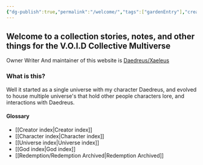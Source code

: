 ```yaml
---
{"dg-publish":true,"permalink":"/welcome/","tags":["gardenEntry"],"created":"2024-07-03T21:05:41.086-05:00","updated":"2024-06-28T12:38:36.000-05:00"}
---
```


## Welcome to a collection stories, notes, and other things for the V.O.I.D Collective Multiverse

Owner Writer And maintainer of this website is [Daedreus/Xaeleus](https://daedreus.com)
### What is this?
 Well it started as a single universe with my character Daedreus, and evolved to house multiple universe's that hold other people characters lore, and interactions with Daedreus.
#### Glossary
-   [[Creator index\|Creator index]]
-   [[Character index\|Character index]]
-   [[Universe index\|Universe index]]
-   [[God index\|God index]]
-   [[Redemption/Redemption Archived\|Redemption Archived]]